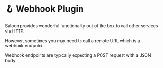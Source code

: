 # 🪝 Webhook Plugin

Saloon provides wonderful functionality out of the box to call other services via HTTP. 

However, sometimes you may need to call a remote URL which is a webhook endpoint. 

Webhook endpoints are typically expecting a POST request with a JSON body.



